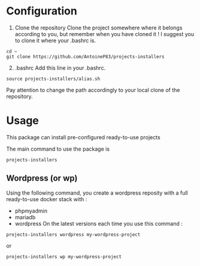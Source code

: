 # Configuration
1) Clone the repository
Clone the project somewhere where it belongs according to you, but remember when you have cloned it !
I suggest you to clone it where your .bashrc is.
```
cd ~
git clone https://github.com/AntoineP83/projects-installers
```

2) .bashrc
Add this line in your .bashrc.
```
source projects-installers/alias.sh
```

Pay attention to change the path accordingly to your local clone of the repository.

# Usage
This package can install pre-configured ready-to-use projects

The main command to use the package is 
```
projects-installers
```

## Wordpress (or wp)
Using the following command, you create a wordpress reposity with a full ready-to-use docker stack with :
- phpmyadmin
- mariadb
- wordpress
On the latest versions each time you use this command :
```
projects-installers wordpress my-wordpress-project
```
or 
```
projects-installers wp my-wordpress-project
```